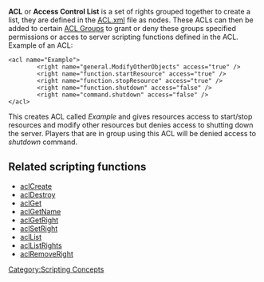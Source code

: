 **ACL** or **Access Control List** is a set of rights grouped together to create a list, they are defined in the [ACL.xml](/docs/access_control_list.md "wikilink") file as <acl> nodes. These ACLs can then be added to certain [ACL Groups](/docs/acl_group.md "wikilink") to grant or deny these groups specified permissions or acces to server scripting functions defined in the ACL. Example of an ACL:

    <acl name="Example">
            <right name="general.ModifyOtherObjects" access="true" />
            <right name="function.startResource" access="true" />
            <right name="function.stopResource" access="true" />
            <right name="function.shutdown" access="false" />
            <right name="command.shutdown" access="false" />
    </acl>

This creates ACL called *Example* and gives resources access to start/stop resources and modify other resources but denies access to shutting down the server. Players that are in group using this ACL will be denied access to *shutdown* command.

Related scripting functions
---------------------------

-   [aclCreate](/docs/aclcreate.md "wikilink")
-   [aclDestroy](/docs/acldestroy.md "wikilink")
-   [aclGet](/docs/aclget.md "wikilink")
-   [aclGetName](/docs/aclgetname.md "wikilink")
-   [aclGetRight](/docs/aclgetright.md "wikilink")
-   [aclSetRight](/docs/aclsetright.md "wikilink")
-   [aclList](/docs/acllist.md "wikilink")
-   [aclListRights](/docs/acllistrights.md "wikilink")
-   [aclRemoveRight](/docs/aclremoveright.md "wikilink")

[Category:Scripting Concepts](/docs/category:scripting_concepts.md "wikilink")
